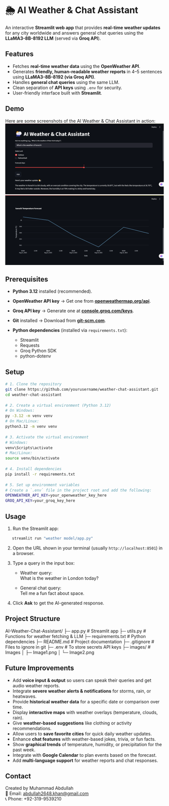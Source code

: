 # 🌦️ AI Weather & Chat Assistant
 
An interactive **Streamlit web app** that provides **real-time weather updates** for any city worldwide and answers general chat queries using the **LLaMA3-8B-8192 LLM** (served via **Groq API**).  

## **Features**

- Fetches **real-time weather data** using the **OpenWeather API**.  
- Generates **friendly, human-readable weather reports** in 4–5 sentences using **LLaMA3-8B-8192 (via Groq API)**.  
- Handles **general chat queries** using the same LLM.  
- Clean separation of **API keys** using `.env` for security.  
- User-friendly interface built with **Streamlit**.  

## **Demo**

Here are some screenshots of the AI Weather & Chat Assistant in action:  
![Weather report example](images/Image1.png)  
![Temperature Forecast example](images/Image2.png)  

## **Prerequisites**

- **Python 3.12** installed (recommended).  
- **OpenWeather API key** → Get one from **[openweathermap.org/api](https://openweathermap.org/api)**.  
- **Groq API key** → Generate one at **[console.groq.com/keys](https://console.groq.com/keys)**.  
- **Git** installed → Download from **[git-scm.com](https://git-scm.com/)**.

- **Python dependencies** (installed via `requirements.txt`):  

  - Streamlit  
  - Requests  
  - Groq Python SDK  
  - python-dotenv  

## **Setup**

```bash
# 1. Clone the repository
git clone https://github.com/yourusername/weather-chat-assistant.git
cd weather-chat-assistant

# 2. Create a virtual environment (Python 3.12)
# On Windows:
py -3.12 -m venv venv
# On Mac/Linux:
python3.12 -m venv venv

# 3. Activate the virtual environment
# Windows:
venv\Scripts\activate
# Mac/Linux:
source venv/bin/activate

# 4. Install dependencies
pip install -r requirements.txt

# 5. Set up environment variables
# Create a `.env` file in the project root and add the following:
OPENWEATHER_API_KEY=your_openweather_key_here  
GROQ_API_KEY=your_groq_key_here                 
```

## **Usage**

1. Run the Streamlit app:
```bash
   streamlit run "weather model/app.py"
```
2. Open the URL shown in your terminal (usually `http://localhost:8501`) in a browser.  

3. Type a query in the input box:

   - Weather query:  
     What is the weather in London today?

   - General chat query:  
     Tell me a fun fact about space.

4. Click **Ask** to get the AI-generated response.

## **Project Structure**
AI-Weather-Chat-Assistant/
├─ app.py            # Streamlit app
├─ utils.py          # Functions for weather fetching & LLM
├─ requirements.txt  # Python dependencies
├─ README.md         # Project documentation
├─ .gitignore        # Files to ignore in git
├─ .env              # To store secrets API keys
├─ images/           # Images
│ ├─ Image1.png
│ └─ Image2.png

## **Future Improvements**

- Add **voice input & output** so users can speak their queries and get audio weather reports.  
- Integrate **severe weather alerts & notifications** for storms, rain, or heatwaves.  
- Provide **historical weather data** for a specific date or comparison over time.  
- Display **interactive maps** with weather overlays (temperature, clouds, rain).  
- Give **weather-based suggestions** like clothing or activity recommendations.  
- Allow users to **save favorite cities** for quick daily weather updates.  
- Enhance **chat features** with weather-based jokes, trivia, or fun facts.  
- Show **graphical trends** of temperature, humidity, or precipitation for the past week.  
- Integrate with **Google Calendar** to plan events based on the forecast.  
- Add **multi-language support** for weather reports and chat responses.  

## **Contact**

Created by Muhammad Abdullah  
📧 Email: abdullah2648.khan@gmail.com  
📞 Phone: +92-319-9539210  

